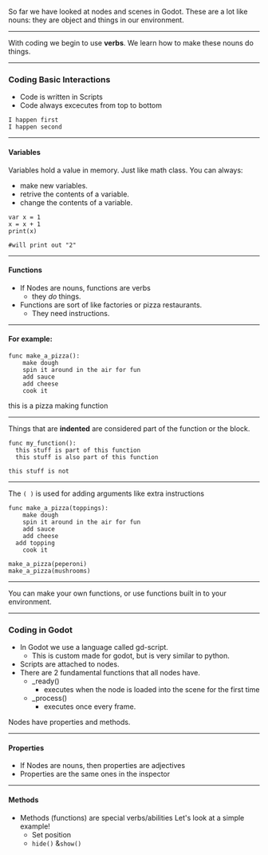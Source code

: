
So far we have looked at nodes and scenes in Godot. These are a lot like nouns: they are object and things in our environment.

--- 

With coding we begin to use **verbs**. We learn how to make these nouns do things.

---

### Coding Basic Interactions
- Code is written in Scripts
- Code always excecutes from top to bottom

```
I happen first
I happen second
```

---

#### Variables
Variables hold a value in memory. Just like math class.
You can always:
- make new variables.
- retrive the contents of a variable.
- change the contents of a variable.

```gdscript
var x = 1
x = x + 1
print(x)

#will print out "2"
```

---

#### Functions
- If Nodes are nouns, functions are verbs
  - they *do* things.
- Functions are sort of like factories or pizza restaurants.
  - They need instructions.
---

#### For example:

```
func make_a_pizza():
	make dough
	spin it around in the air for fun
	add sauce
	add cheese
	cook it
```
this is a pizza making function

---

Things that are **indented** are considered part of the function or the block.

```gdscript
func my_function():
  this stuff is part of this function
  this stuff is also part of this function

this stuff is not
```

---

The `( )` is used for adding arguments
like extra instructions
```gdscript
func make_a_pizza(toppings):
	make dough
	spin it around in the air for fun
	add sauce
	add cheese
  add topping
	cook it

make_a_pizza(peperoni)
make_a_pizza(mushrooms)

```

---

You can make your own functions, or use functions built in to your environment.

---

### Coding in Godot
- In Godot we use a language called gd-script.
  - This is custom made for godot, but is very similar to python.
- Scripts are attached to nodes.
- There are 2 fundamental functions that all nodes have.
  - _ready()
    - executes when the node is loaded into the scene for the first time
  - _process()
    - executes once every frame.

Nodes have properties and methods.

---

#### Properties
  - If Nodes are nouns, then properties are adjectives
  - Properties are the same ones in the inspector

---

#### Methods
- Methods (functions) are special verbs/abilities
Let's look at a simple example!
  - Set position
  - `hide()` &`show()`

